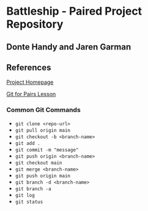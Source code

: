 # Battleship - Paired Project Repository

## Donte Handy and Jaren Garman

## References

[Project Homepage](https://curriculum.turing.edu/module1/projects/battleship/)

[Git for Pairs Lesson](https://curriculum.turing.edu/module1/lessons/git_for_pairs)

### Common Git Commands

- `git clone <repo-url>`
- `git pull origin main`
- `git checkout -b <branch-name>`
- `git add .`
- `git commit -m "message"`
- `git push origin <branch-name>`
- `git checkout main`
- `git merge <branch-name>`
- `git push origin main`
- `git branch -d <branch-name>`
- `git branch -a`
- `git log`
- `git status`
